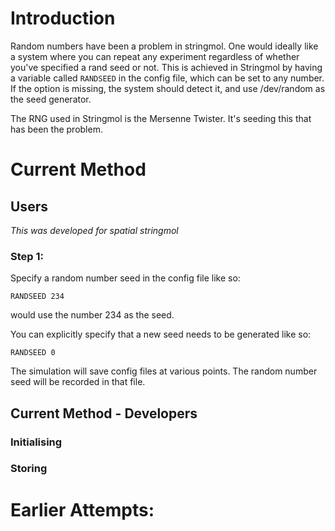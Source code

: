 

# Introduction

Random numbers have been a problem in stringmol. One would ideally like a system where you can repeat any experiment 
regardless of whether you've specified a rand seed or not. This is achieved in Stringmol by having a variable called ```RANDSEED``` in the config file, which can be set to any number. If the option is missing, the system should detect it, and use /dev/random as the seed generator. 

The RNG used in Stringmol is the Mersenne Twister. It's seeding this that has been the problem. 


# Current Method 

## Users

*This was developed for spatial stringmol*

### Step 1:

Specify a random number seed in the config file like so:
```
RANDSEED 234
```
would use the number 234 as the seed. 

You can explicitly specify that a new seed needs to be generated like so: 
```
RANDSEED 0
```

The simulation will save config files at various points. The random number seed will be recorded in that file. 

## Current Method - Developers

### Initialising


### Storing





# Earlier Attempts: 
